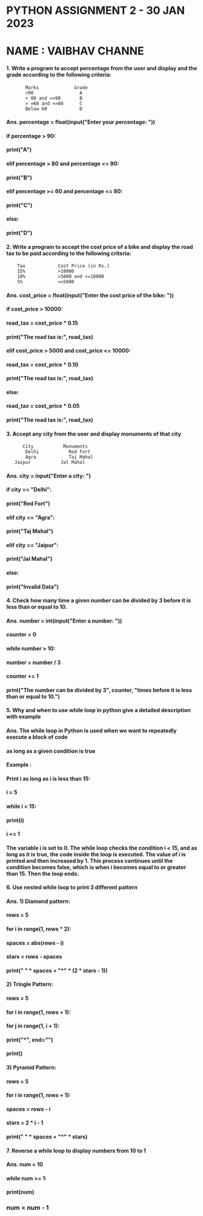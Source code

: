 # PYTHON ASSIGNMENT 2  - 30 JAN 2023
# NAME : VAIBHAV CHANNE

#### 1.    Write a program to accept percentage from the user and display and the grade according to the following criteria:

           Marks             Grade
           >90                 A
           > 80 and <=90       B
           > =60 and <=80      C
           Below 60            D


#### Ans.  percentage = float(input("Enter your percentage: "))
####       if percentage > 90:
####          print("A")
####       elif percentage > 80 and percentage <= 90:
####          print("B")
####       elif percentage >= 60 and percentage <= 80:
####          print("C")
####       else:
####          print("D")


#### 2.  Write a program to accept the cost price of a bike and display the road tax to be paid according to the following criteria:

        Tax            Cost Price (in Rs.)
        15%            >10000
        10%            >5000 and <=10000
        5%             <=5000


#### Ans.   cost_price = float(input("Enter the cost price of the bike: "))
####        if cost_price > 10000:
####    	road_tax = cost_price * 0.15
####       	    print("The road tax is:", road_tax)
####        elif cost_price > 5000 and cost_price <= 10000:
####     	road_tax = cost_price * 0.10
####     	    print("The road tax is:", road_tax)
####        else:
####     	road_tax = cost_price * 0.05
####     	    print("The road tax is:", road_tax)


#### 3.  Accept any city from the user and display monuments of that city
    
          City           Monuments
           Delhi           Red Fort
           Agra            Taj Mahal
	   Jaipur           Jal Mahal


#### Ans.    city = input("Enter a city: ")
####         if city == "Delhi":
####      	print("Red Fort")
####         elif city == "Agra":
####     	print("Taj Mahal")
####         elif city == "Jaipur":
####     	print("Jal Mahal")
####         else:
####            print("Invalid Data")


#### 4. Check how many time a given number can be divided by 3 before it is less than or equal to 10.
#### Ans.   number = int(input("Enter a number: "))
####                counter = 0
####        while number > 10:
####                number = number / 3
####                counter += 1
####         print("The number can be divided by 3", counter, "times before it is less than or equal to 10.")


#### 5. Why and when to use  while loop in python give a detailed description with example
#### Ans.    The while loop in Python is used when we want to repeatedly execute a block of code  
####          as long as a given condition is true
####      Example :
####          Print i as long as i is less than 15:
####              i = 5
####          while i < 15:
####              print(i)
####          i += 1
####      The variable i is set to 0. The while loop checks the condition i < 15, and as long as it is true, the code inside the loop is executed. The value of i is             printed and then increased by 1. This process continues until the condition becomes false, which is when i becomes equal to or greater than 15. Then  the               loop ends.

#### 6. Use nested while loop to print 3 different pattern
#### Ans.   1) Diamond pattern:
####           rows = 5
####        for i in range(1, rows * 2):
####        spaces = abs(rows - i)
####        stars = rows - spaces
####     print(" " * spaces + "*" * (2 * stars - 1))

####        2) Tringle Pattern:
####     rows = 5
####     for i in range(1, rows + 1):
####     for j in range(1, i + 1):
####        print("*", end="")
####     print()

####        3) Pyramid Pattern:
####      rows = 5
####     for i in range(1, rows + 1):
####     spaces = rows - i
####      stars = 2 * i - 1
####     print(" " * spaces + "*" * stars)

#### 7.  Reverse a while loop to display numbers from 10 to 1
#### Ans.    num = 10
####            while num >= 1:
####      print(num)
###     	num = num - 1


